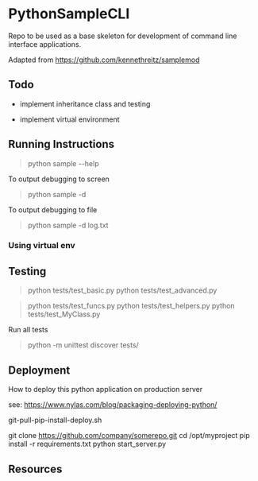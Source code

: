 # PythonSampleCLI

Repo to be used as a base skeleton for development of command line interface applications.

Adapted from https://github.com/kennethreitz/samplemod


## Todo

* implement inheritance class and testing

* implement virtual environment


## Running Instructions

> python sample --help

To output debugging to screen

> python sample -d

To output debugging to file

> python sample -d log.txt


### Using virtual env




## Testing


> python tests/test_basic.py
> python tests/test_advanced.py

> python tests/test_funcs.py
> python tests/test_helpers.py
> python tests/test_MyClass.py

Run all tests

> python -m unittest discover tests/



## Deployment

How to deploy this python application on production server

see:
https://www.nylas.com/blog/packaging-deploying-python/

git-pull-pip-install-deploy.sh

git clone https://github.com/company/somerepo.git
cd /opt/myproject
 <virtual environment>
  pip install -r requirements.txt
  python start_server.py



## Resources


